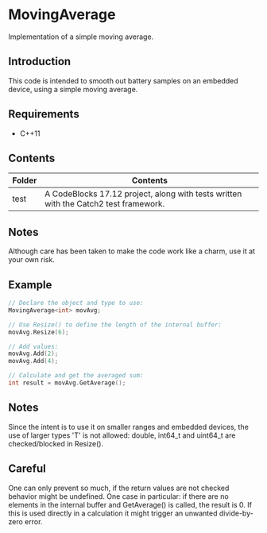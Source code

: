 
# MovingAverage
Implementation of a simple moving average.

## Introduction
This code is intended to smooth out battery samples on an embedded device, using a simple moving average.

## Requirements

 - C++11

## Contents

| Folder | Contents |
| ------ | -------- |
| test | A CodeBlocks 17.12 project, along with tests written with the Catch2 test framework. |

## Notes
Although care has been taken to make the code work like a charm, use it at your own risk.

## Example
```cpp
// Declare the object and type to use:
MovingAverage<int> movAvg;

// Use Resize() to define the length of the internal buffer:
movAvg.Resize(6);

// Add values:
movAvg.Add(2);
movAvg.Add(4);

// Calculate and get the averaged sum:
int result = movAvg.GetAverage();
```

## Notes
Since the intent is to use it on smaller ranges and embedded devices, the use of larger types 'T' is not allowed: double, int64_t and uint64_t are checked/blocked in Resize().

## Careful
One can only prevent so much, if the return values are not checked behavior might be undefined. One case in particular: if there are no elements in the internal buffer and GetAverage() is called, the result is 0. If this is used directly in a calculation it might trigger an unwanted divide-by-zero error.
